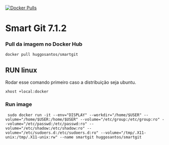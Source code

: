 
[![Docker Pulls](https://img.shields.io/docker/pulls/huggosantos/smartgit.svg?style=flat-square)](https://links.ifbaeunapolis/huggosantos/smartgit)


# Smart Git 7.1.2


### Pull da imagem no Docker Hub
```
docker pull huggosantos/smartgit
```
 

## RUN linux

Rodar esse comando primeiro caso a distribuição seja ubuntu. 
```
xhost +local:docker
```

### Run image
```
 sudo docker run -it --env="DISPLAY" --workdir="/home/$USER" --volume="/home/$USER:/home/$USER" --volume="/etc/group:/etc/group:ro" --volume="/etc/passwd:/etc/passwd:ro" --volume="/etc/shadow:/etc/shadow:ro" --volume="/etc/sudoers.d:/etc/sudoers.d:ro" --volume="/tmp/.X11-unix:/tmp/.X11-unix:rw" --name smartgit huggosantos/smartgit
```

 
